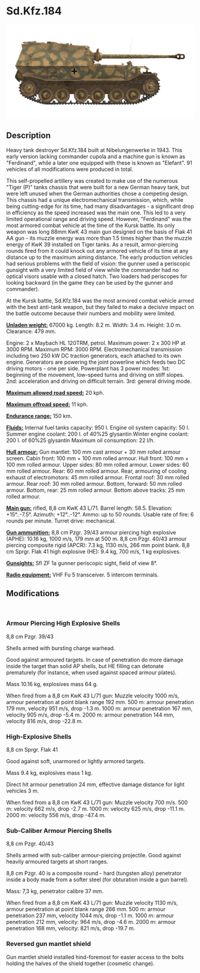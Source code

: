 ﻿# Sd.Kfz.184

![_sdkfz184](../images/_sdkfz184.png)

## Description

Heavy tank destroyer Sd.Kfz.184 built at Nibelungenwerke in 1943. This early version lacking commander cupola and a machine gun is known as "Ferdinand", while a later one equipped with these is known as "Elefant". 91 vehicles of all modifications were produced in total.

This self-propelled artillery was created to make use of the numerous "Tiger (P)" tanks chassis that were built for a new German heavy tank, but were left unused when the German authorities chose a competing design. This chassis had a unique electromechanical transmission, which, while being cutting-edge for its time, had many disadvantages - a significant drop in efficiency as the speed increased was the main one. This led to a very limited operational range and driving speed. However, "Ferdinand" was the most armored combat vehicle at the time of the Kursk battle. Its only weapon was long 88mm KwK 43 main gun designed on the basis of Flak 41 AA gun - its muzzle energy was more than 1.5 times higher than the muzzle energy of KwK 39 installed on Tiger tanks. As a result, armor-piercing rounds fired from it could knock out any armored vehicle of its time at any distance up to the maximum aiming distance. The early production vehicles had serious problems with the field of vision: the gunner used a periscopic gunsight with a very limited field of view while the commander had no optical visors usable with a closed hatch. Two loaders had periscopes for looking backward (in the game they can be used by the gunner and commander).

At the Kursk battle, Sd.Kfz.184 was the most armored combat vehicle armed with the best anti-tank weapon, but they failed to make a decisive impact on the battle outcome because their numbers and mobility were limited.

<b><u>Unladen weight:</u></b> 67000 kg.
Length: 8.2 m.
Width: 3.4 m.
Height: 3.0 m.
Clearance: 479 mm.

Engine: 2 x Maybach HL 120TRM, petrol.
Maximum power: 2 x 300 HP at 3000 RPM.
Maximum RPM: 3000 RPM.
Electromechanical transmission including two 250 kW DC traction generators, each attached to its own engine. Generators are powering the joint powerline which feeds two DC driving motors - one per side.
Powerplant has 3 power modes:
1st: beginning of the movement, low-speed turns and driving on stiff slopes.
2nd: acceleration and driving on difficult terrain.
3rd: general driving mode.

<b><u>Maximum allowed road speed:</u></b> 20 kph.

<b><u>Maximum offroad speed:</u></b> 11 kph.

<b><u>Endurance range:</u></b> 150 km.

<b><u>Fluids:</u></b>
Internal fuel tanks capacity: 950 l.
Engine oil system capacity: 50 l.
Summer engine coolant: 200 l. of 40%25 glysantin
Winter engine coolant: 200 l. of 60%25 glysantin
Maximum oil consumption: 22 l/h.

<b><u>Hull armour:</u></b>
Gun mantlet: 100 mm cast armour + 30 mm rolled armour screen.
Cabin front: 100 mm + 100 mm rolled armour.
Hull front: 100 mm + 100 mm rolled armour.
Upper sides: 80 mm rolled armour.
Lower sides: 60 mm rolled armour.
Rear: 60 mm rolled armour.
Rear, armouring of cooling exhaust of electromotors: 45 mm rolled armour.
Frontal roof: 30 mm rolled armour.
Rear roof: 30 mm rolled armour.
Bottom, forward: 50 mm rolled armour.
Bottom, rear: 25 mm rolled armour.
Bottom above tracks: 25 mm rolled armour.

<b><u>Main gun:</u></b> rifled, 8,8 cm KwK 43 L/71.
Barrel length: 58.5.
Elevation: +15°..-7.5°.
Azimuth: +12°..-12°.
Ammo: up to 50 rounds.
Usable rate of fire: 6 rounds per minute.
Turret drive: mechanical.

<b><u>Gun ammunition:</u></b>
8,8 cm Pzgr. 39/43 armour piercing high explosive (APHE): 10.16 kg, 1000 m/s, 179 mm at 500 m.
8,8 cm Pzgr. 40/43 armour piercing composite rigid (APCR): 7.3 kg, 1130 m/s, 266 mm point blank.
8,8 cm Sprgr. Flak 41 high explosive (HE): 9.4 kg, 700 m/s, 1 kg explosives.

<b><u>Gunsights:</u></b>
Sfl ZF 1a gunner periscopic sight, field of view 8°.

<b><u>Radio equipment:</u></b>
VHF Fu 5 transceiver.
5 intercom terminals.


## Modifications
﻿

### Armour Piercing High Explosive Shells

8,8 cm Pzgr. 39/43

Shells armed with bursting charge warhead.

Good against armoured targets. In case of penetration do more damage inside the target than solid AP shells, but HE filling can detonate prematurely (for instance, when used against spaced armour plates).

Mass 10.16 kg, explosives mass 64 g.

When fired from a 8,8 cm KwK 43 L/71 gun:
Muzzle velocity 1000 m/s, armour penetration at point blank range 192 mm.
500 m: armour penetration 179 mm, velocity 951 m/s, drop -1.3 m.
1000 m: armour penetration 167 mm, velocity 905 m/s, drop -5.4 m.
2000 m: armour penetration 144 mm, velocity 816 m/s, drop -22.8 m.﻿

### High-Explosive Shells

8,8 cm Sprgr. Flak 41

Good against soft, unarmored or lightly armored targets.

Mass 9.4 kg, explosives mass 1 kg.

Direct hit armour penetration 24 mm, effective damage distance for light vehicles 3 m.

When fired from a 8,8 cm KwK 43 L/71 gun:
Muzzle velocity 700 m/s.
500 m: velocity 662 m/s, drop -2.7 m.
1000 m: velocity 625 m/s, drop -11.1 m.
2000 m: velocity 556 m/s, drop -47.4 m.﻿

### Sub-Caliber Armour Piercing Shells

8,8 cm Pzgr. 40/43

Shells armed with sub-caliber armour-piercing projectile. Good against heavily armoured targets at short ranges.

8,8 cm Pzgr. 40 is a composite round - hard (tungsten alloy) penetrator inside a body made from a softer steel (for obturation inside a gun barrel).

Mass: 7,3 kg, penetrator calibre 37 mm.

When fired from a 8,8 cm KwK 43 L/71 gun:
Muzzle velocity 1130 m/s, armour penetration at point blank range 266 mm.
500 m: armour penetration 237 mm, velocity 1044 m/s, drop -1.1 m.
1000 m: armour penetration 212 mm, velocity: 964 m/s, drop -4.6 m.
2000 m: armour penetration 168 mm, velocity: 821 m/s, drop -19.7 m.﻿

### Reversed gun mantlet shield

Gun mantlet shield installed hind-foremost for easier access to the bolts holding the halves of the shield together (cosmetic change).
